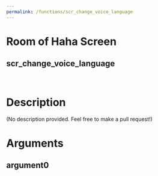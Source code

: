 ```yaml
---
permalink: /functions/scr_change_voice_language
---
```

# Room of Haha Screen  
## scr_change_voice_language  
&nbsp;  
# Description  
(No description provided. Feel free to make a pull request!) 
&nbsp;  
# Arguments
## argument0

&nbsp;  


